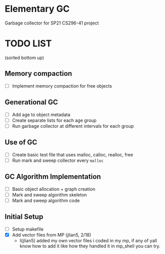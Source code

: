 # Elementary GC
Garbage collector for SP21 CS296-41 project

# TODO LIST

(sorted bottom up)

## Memory compaction
- [ ] Implement memory compaction for free objects

## Generational GC
- [ ] Add age to object metadata
- [ ] Create separate lists for each age group
- [ ] Run garbage collector at different intervals for each group

## Use of GC
- [ ] Create basic test file that uses malloc, calloc, realloc, free
- [ ] Run mark and sweep collector every `malloc`

## GC Algorithm Implementation
- [ ] Basic object allocation + graph creation
- [ ] Mark and sweep algorithm skeleton
- [ ] Mark and sweep algorithm code

## Initial Setup
- [ ] Setup makefile
- [x] Add vector files from MP (jlian5, 2/18)
  - I(jlian5) added my own vector files i coded in my mp, if any of yall know how to add it like how they handled it in mp_shell you can try.

